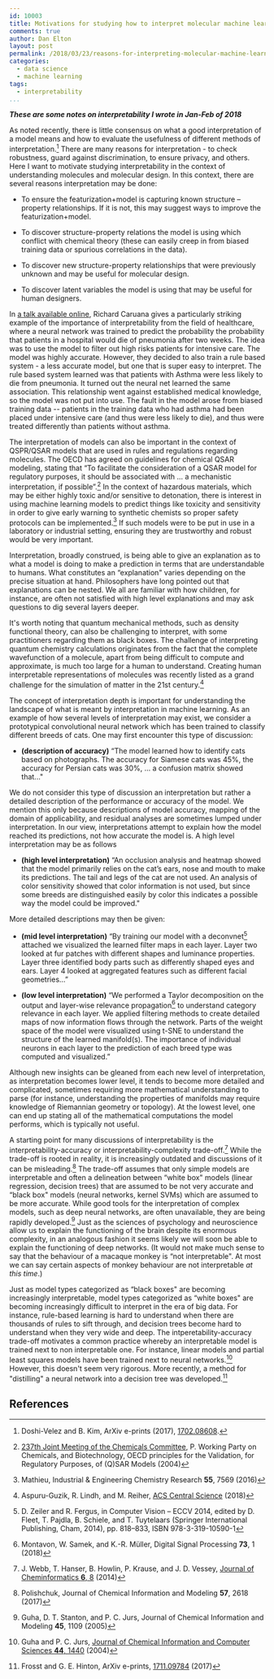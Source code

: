 ```yaml
---
id: 10003
title: Motivations for studying how to interpret molecular machine learning models
comments: true
author: Dan Elton
layout: post
permalink: /2018/03/23/reasons-for-interpreting-molecular-machine-learning.html
categories:
  - data science
  - machine learning
tags:
  - interpretability
...
```


***These are some notes on interpretability I wrote in Jan-Feb of 2018***

As noted recently, there is little consensus on what a good interpretation of a model means and how to evaluate the usefulness of different methods of interpretation.[^Kim2017arXiv] There are many reasons for interpretation - to check robustness, guard against discrimination, to ensure privacy, and others. Here I want to motivate studying interpretability in the context of understanding molecules and molecular design. In this context, there are several reasons interpretation may be done:

-   To ensure the featurization+model is capturing known structure –
    property relationships. If it is not, this may suggest ways to
    improve the featurization+model.

-   To discover structure-property relations the model is using which
    conflict with chemical theory (these can easily creep in from biased
    training data or spurious correlations in the data).

-   To discover new structure-property relationships that were
    previously unknown and may be useful for molecular design.

-   To discover latent variables the model is using that may be useful
    for human designers.

In [a talk available online](https://vimeo.com/125940125), Richard Caruana gives a particularly striking example of the importance of interpretability from the field of healthcare, where a neural network was trained to predict the probability the probability that patients in a hospital would die of pneumonia after two weeks. The idea was to use the model to filter out high risks patients for intensive care. The model was highly accurate. However, they decided to also train a rule based system - a less accurate model, but one that is super easy to interpret. The rule based system learned was that patients with Asthma were less likely to die from pneumonia. It turned out the neural net learned the same association. This relationship went against established medical knowledge, so the model was not put into use. The fault in the model arose from biased training data -- patients in the training data who had asthma had been placed under intensive care (and thus were less likely to die), and thus were treated differently than patients without asthma.

The interpretation of models can also be important in the context of QSPR/QSAR models that are used in rules and regulations regarding molecules. The OECD has agreed on guidelines for chemical QSAR modeling, stating that “To facilitate the consideration of a QSAR model for regulatory purposes, it should be associated with ... a mechanistic interpretation, if possible”.[^OECDrecommendation] In the context of hazardous materials, which may be either highly toxic and/or sensitive to detonation, there is interest in using machine learning models to predict things like toxicity and sensitivity in order to give early warning to synthetic chemists so proper safety protocols can be implemented.[^Mathieu2016] If such models were to be put in use in a laboratory or industrial setting, ensuring
they are trustworthy and robust would be very important.

Interpretation, broadly construed, is being able to give an explanation as to what a model is doing to make a prediction in terms that are understandable to humans. What constitutes an “explanation" varies depending on the precise situation at hand. Philosophers have long pointed out that explanations can be nested. We all are familiar with how children, for instance, are often not satisfied with high level explanations and may ask questions to dig several layers deeper.

It's worth noting that quantum mechanical methods, such as density functional theory, can also be challenging to interpret, with some practitioners regarding them as black boxes. The challenge of interpreting quantum chemistry calculations originates from the fact that the complete wavefunction of a molecule, apart from being difficult to compute and approximate, is much too large for a human to understand. Creating human interpretable representations of molecules was recently listed as a grand challenge for the simulation of matter in the 21st century.[^Reiher2018]

The concept of interpretation depth is important for understanding the landscape of what is meant by interpretation in machine learning. As an example of how several levels of interpretation may exist, we consider a prototypical convolutional neural network which has been trained to classify different breeds of cats. One may first encounter this type of discussion:

-   **(description of accuracy)** “The model learned how
    to identify cats based on photographs. The accuracy for Siamese cats
    was 45%, the accuracy for Persian cats was 30%, ... a confusion
    matrix showed that..."

We do not consider this type of discussion an interpretation but rather a detailed description of the performance or accuracy of the model. We mention this only because descriptions of model accuracy, mapping of the domain of applicability, and residual analyses are sometimes lumped under interpretation. In our view, interpretations attempt to explain how the model reached its predictions, not how accurate the model is. A high level interpretation may be as follows

-   **(high level interpretation)** “An occlusion
    analysis and heatmap showed that the model primarily
    relies on the cat’s ears, nose and mouth to make its predictions.
    The tail and legs of the cat are not used. An analysis of color
    sensitivity showed that color information is not used, but since
    some breeds are distinguished easily by color this indicates a
    possible way the model could be improved."

More detailed descriptions may then be given:

-   **(mid level interpretation)** “By training our model
    with a deconvnet[^Zeiler2014] attached we visualized the learned
    filter maps in each layer. Layer two looked at fur patches with
    different shapes and luminance properties. Layer three identified
    body parts such as differently shaped eyes and ears. Layer 4 looked
    at aggregated features such as different facial geometries...”

-   **(low level interpretation)** “We performed a Taylor
    decomposition on the output and layer-wise relevance
    propagation[^Montavon20181] to understand category relevance in
    each layer. We applied filtering methods to create
    detailed maps of now information flows through the network. Parts of
    the weight space of the model were visualized using t-SNE to
    understand the structure of the learned manifold(s). The importance
    of individual neurons in each layer to the prediction of each breed
    type was computed and visualized.”

Although new insights can be gleaned from each new level of interpretation, as interpretation becomes lower level, it tends to become more detailed and complicated, sometimes requiring more mathematical understanding to parse (for instance, understanding the properties of manifolds may require knowledge of Riemannian geometry or topology). At the lowest level, one can end up stating all of the mathematical computations the model performs, which is typically not useful.

A starting point for many discussions of interpretability is the interpretability-accuracy or interpretability-complexity trade-off.[^Webb20148] While the trade-off is rooted in reality, it is increasingly outdated and discussions of it can be misleading.[^Polishchuk20172618] The trade-off assumes that only simple models are interpretable and often a delineation between “white box" models (linear regression, decision trees) that are assumed to be not very accurate and “black box" models (neural networks, kernel SVMs) which are assumed to be more accurate. While good tools for the interpretation of complex models, such as deep neural networks, are often unavailable, they are being rapidly developed.[^Guha20051109] Just as the sciences of psychology and neuroscience allow us to explain the functioning of the brain despite its enormous complexity, in an analogous fashion it seems likely we will soon be able to explain the functioning of deep networks. (It would not make much sense to say that the behaviour of a macaque monkey is “not interpretable". At most we can say certain aspects of monkey behaviour are not interpretable *at this time*.)

Just as model types categorized as “black boxes" are becoming increasingly interpretable, model types categorized as “white boxes" are becoming increasingly difficult to interpret in the era of big data. For instance, rule-based learning is hard to understand when there are thousands of rules to sift through, and decision trees become hard to understand when they very wide and deep. The intperetability-accuracy trade-off motivates a common practice whereby an interpretable model is trained next to non interpretable one. For instance, linear models and partial least squares models have been trained next to neural networks.[^Guha20041440] However, this doesn't seem very rigorous. More recently, a method for "distilling" a neural network into a decision tree was developed.[^Frosst2017arxiv]


## References
[^Kim2017arXiv]: Doshi-Velez and B. Kim, ArXiv e-prints (2017), [1702.08608](https://arxiv.org/abs/1702.08608).
[^OECDrecommendation]: [237th Joint Meeting of the Chemicals Committee](http//www.oecd.org/chemicalsafety/risk-assessment/37849783.pdf), P. Working Party on Chemicals, and Biotechnology, OECD principles for the Validation, for Regulatory Purposes, of (Q)SAR Models (2004)
[^Mathieu2016]: Mathieu, Industrial & Engineering Chemistry Research **55**, 7569 (2016)
[^Reiher2018]: Aspuru-Guzik, R. Lindh, and M. Reiher, [ACS Central Science](https://pubs.acs.org/doi/abs/10.1021/acscentsci.7b00550) (2018)
[^Zeiler2014]: D. Zeiler and R. Fergus, in Computer Vision – ECCV 2014, edited by D. Fleet, T. Pajdla, B. Schiele, and T. Tuytelaars (Springer International Publishing, Cham, 2014), pp. 818–833, ISBN 978-3-319-10590-1
[^Montavon20181]: Montavon, W. Samek, and K.-R. Müller, Digital Signal Processing **73**, 1 (2018)
[^Webb20148]: J. Webb, T. Hanser, B. Howlin, P. Krause, and J. D. Vessey, [Journal of Cheminformatics **6**, 8](https//doi.org/10.1186/1758-2946-6-8) (2014)
[^Polishchuk20172618]: Polishchuk, Journal of Chemical Information and Modeling **57**, 2618 (2017)
[^Guha20051109]: Guha, D. T. Stanton, and P. C. Jurs, Journal of Chemical Information and Modeling **45**, 1109 (2005)
[^Zhangarxiv2018]: Zhang and S.-C. Zhu, ArXiv e-prints (2018), [1802.00614](https://arxiv.org/abs/1802.00614)
[^Guha20041440]: Guha and P. C. Jurs, [Journal of Chemical Information and Computer Sciences **44**, 1440](http//dx.doi.org/10.1021/ci0499469) (2004)
[^Frosst2017arxiv]: Frosst and G. E. Hinton, ArXiv e-prints, [1711.09784](https://arxiv.org/abs/1711.09784) (2017)
